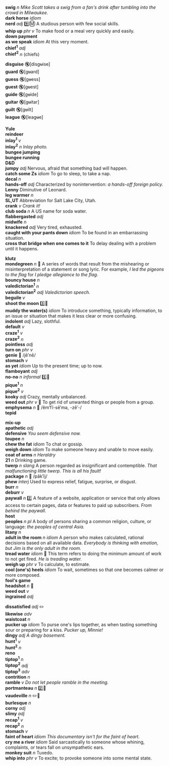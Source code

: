 
__swig__ _n_ _Mike Scott takes a swig from a fan's drink after tumbling into the crowd in Milwaukee._  
__dark horse__ _idiom_  
__nerd__ _adj_ :nine::m: A studious person with few social skills.  
__whip up__ _phr v_ To make food or a meal very quickly and easily.  
__down payment__  
__as we speak__ _idiom_ At this very moment.  
__chief<sup>1</sup>__ _adj_  
__chief<sup>2</sup>__ _n_ (chiefs)  

__disguise__ :mute:[disg~~u~~ise]  
__guard__ :mute:[g~~u~~ard]  
__guess__ :mute:[g~~u~~ess]  
__guest__ :mute:[g~~u~~est]  
__guide__ :mute:[g~~u~~ide]  
__guitar__ :mute:[g~~u~~itar]  
__guilt__ :mute:[g~~u~~ilt]  
__league__ :mute:[leag~~u~~e]  

__Yule__  
__reindeer__  
__inlay<sup>1</sup>__ _v_  
__inlay<sup>2</sup>__ _n_ _Inlay photo._  
__bungee jumping__  
__bungee running__  
__D&D__  
__jumpy__ _adj_ Nervous, afraid that something bad will happen.  
__catch some Zs__ _idiom_ To go to sleep, to take a nap.  
__decal__ _n_  
__hands-off__ _adj_ Characterized by nonintervention: _a hands-off foreign policy._  
__Lenny__ Diminutive of Leonard.  
__leg warmer__ _n_  
__SL,UT__ Abbreviation for Salt Lake City, Utah.  
__crank__ _v_ _Crank it!_  
__club soda__ _n_ A US name for soda water.  
__flabbergasted__ _adj_  
__midwife__ _n_  
__knackered__ _adj_ Very tired, exhausted.  
__caught with your pants down__ _idiom_ To be found in an embarrassing situation.  
__cross that bridge when one comes to it__ To delay dealing with a problem until it happens.  

__klutz__  
__mondegreen__ _n_ :dart: A series of words that result from the mishearing or misinterpretation of a statement or song lyric. For example, _I led the pigeons to the flag_ for _I pledge allegiance to the flag._  
__bouncy house__ _n_  
__valedictorian<sup>1</sup>__ _n_  
__valedictorian<sup>2</sup>__ _adj_ _Valedictorian speech._  
__beguile__ _v_  
__shoot the moon__ :three::hammer:  
__muddy the water(s)__ _idiom_ To introduce something, typically information, to an issue or situation that makes it less clear or more confusing.  
__indolent__ _adj_ Lazy, slothful.  
__default__ _v_  
__craze<sup>1</sup>__ _v_  
__craze<sup>2</sup>__ _n_  
__pointless__ _adj_  
__turn on__ _phr v_  
__genie__ :mega: /jē′nē/  
__stomach__ _v_  
__as yet__ _idiom_ Up to the present time; up to now.  
__flamboyant__ _adj_  
__no-no__ _n_ _informal_ :five::hammer:  
__pique<sup>1</sup>__ _n_  
__pique<sup>2</sup>__ _v_  
__kooky__ _adj_ Crazy, mentally unbalanced.  
__weed out__ _phr v_ :dart: To get rid of unwanted things or people from a group.  
__emphysema__ _n_ :mega: /ĕm′fĭ-sē′mə, -zē′-/  
__tepid__  

__mix-up__  
__apathetic__ _adj_  
__defensive__ _You seem defensive now._  
__toupee__ _n_  
__chew the fat__ _idiom_ To chat or gossip.  
__weigh down__ _idiom_ To make someone heavy and unable to move easily.  
__coat of arms__ _n_ _Heraldry_  
__21__ _n_ Drinking game.  
__twerp__ _n_ _slang_ A person regarded as insignificant and contemptible. _That malfunctioning little twerp. This is all his fault!_  
__package__ _n_ :mega: /păk′ĭj/  
__phew__ _interj_  Used to express relief, fatigue, surprise, or disgust.  
__burr__ _n_  
__deburr__ _v_  
__paywall__ _n_ :two: A feature of a website, application or service that only allows access to certain pages, data or features to paid up subscribers. _From behind the paywall._  
__host__  
__peoples__ _n pl_ A body of persons sharing a common religion, culture, or language: _the peoples of central Asia._  
__litany__ _n_  
__adult in the room__ _n_ _idiom_ A person who makes calculated, rational decisions based on all available data. _Everybody is thinking with emotion, but Jim is the only adult in the room._  
__tread water__ _idiom_ :dart: This term refers to doing the minimum amount of work to not get fired. _He is treading water._  
__weigh up__ _phr v_ To calculate, to estimate.  
__cool (one's) heels__ _idiom_ To wait, sometimes so that one becomes calmer or more composed.  
__fool's game__  
__headshot__ _n_ :dart:  
__weed out__ _v_  
__ingrained__ _adj_  

__dissatisfied__ _adj_ :pencil2:  
__likewise__ _adv_  
__waistcoat__ _n_  
__pucker up__ _idiom_ To purse one's lips together, as when tasting something sour or preparing for a kiss. _Pucker up, Minnie!_  
__dingy__ _adj_ _A dingy basement._  
__hunt<sup>1</sup>__ _v_  
__hunt<sup>2</sup>__ _n_  
__reno__  
__tiptop<sup>1</sup>__ _n_  
__tiptop<sup>2</sup>__ _adj_  
__tiptop<sup>3</sup>__ _adv_  
__contrition__ _n_  
__ramble__ _v_ _Do not let people ramble in the meeting._  
__portmanteau__ _n_ :two::mega:  
__vaudeville__ _n_ :pencil2::mega:  
__burlesque__ _n_  
__corny__ _adj_  
__slimy__ _adj_  
__recap<sup>1</sup>__ _v_  
__recap<sup>2</sup>__ _n_  
__stomach__ _v_  
__faint of heart__ _idiom_ _This documentary isn't for the faint of heart._  
__cry me a river__ _idiom_ Said sarcastically to someone whose whining, complaints, or tears fall on unsympathetic ears.  
__monkey suit__ _n_ Tuxedo.  
__whip into__ _phr v_ To excite; to provoke someone into some mental state.  
